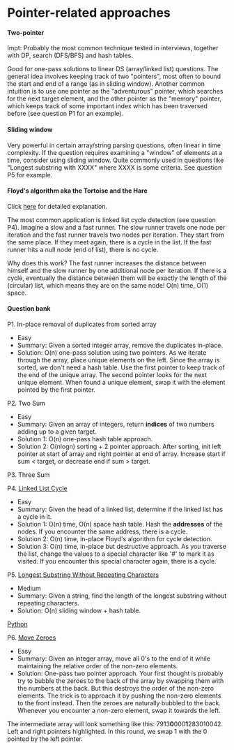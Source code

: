 # Pointer-related approaches
#### Two-pointer
Impt: Probably the most common technique tested in interviews, together with DP, search (DFS/BFS) and hash tables.

Good for one-pass solutions to linear DS (array/linked list) questions. The general idea involves keeping track of two "pointers", 
most often to bound the start and end of a range (as in sliding window). Another common intuition is to use one pointer as the 
"adventurous" pointer, which searches for the next target element, and the other pointer as the "memory" pointer, which keeps track 
of some important index which has been traversed before (see question P1 for an example).

#### Sliding window
Very powerful in certain array/string parsing questions, often linear in time complexity. If the question requires examining a 
"window" of elements at a time, consider using sliding window. Quite commonly used in questions like "Longest substring with XXXX" 
where XXXX is some criteria. See question P5 for example.

#### Floyd's algorithm aka the Tortoise and the Hare
Click [here](https://medium.com/@tuvo1106/the-tortoise-and-the-hare-floyds-algorithm-87badf5f7d41) for detailed explanation.

The most common application is linked list cycle detection (see question P4). Imagine a slow and a fast runner. The slow runner 
travels one node per iteration and the fast runner travels two nodes per iteration. They start from the same place. If they meet 
again, there is a cycle in the list. If the fast runner hits a null node (end of list), there is no cycle.

Why does this work? The fast runner increases the distance between himself and the slow runner by one additional node per iteration. 
If there is a cycle, eventually the distance between them will be exactly the length of the (circular) list, which means they are on 
the same node! O(n) time, O(1) space.

#### Question bank
P1. In-place removal of duplicates from sorted array
- Easy
- Summary: Given a sorted integer array, remove the duplicates in-place.
- Solution: O(n) one-pass solution using two pointers. As we iterate through the array, place unique elements 
on the left. Since the array is sorted, we don't need a hash table. Use the first pointer to keep track of the 
end of the unique array. The second pointer looks for the next unique element. When found a unique element, swap 
it with the element pointed by the first pointer.

P2. Two Sum
- Easy
- Summary: Given an array of integers, return **indices** of two numbers adding up to a given target.
- Solution 1: O(n) one-pass hash table approach.
- Solution 2: O(nlogn) sorting + 2 pointer approach. After sorting, init left pointer at start of array and right pointer 
at end of array. Increase start if sum < target, or decrease end if sum > target.

P3. Three Sum

P4. [Linked List Cycle](https://leetcode.com/problems/linked-list-cycle/)
- Easy
- Summary: Given the head of a linked list, determine if the linked list has a cycle in it.
- Solution 1: O(n) time, O(n) space hash table. Hash the **addresses** of the nodes. If you encounter the same address, there is a cycle.
- Solution 2: O(n) time, in-place Floyd's algorithm for cycle detection.
- Solution 3: O(n) time, in-place but destructive approach. As you traverse the list, change the values to a special character like '#' to mark 
it as visited. If you encounter this special character again, there is a cycle.

P5. [Longest Substring Without Repeating Characters](https://leetcode.com/problems/longest-substring-without-repeating-characters/)
- Medium
- Summary: Given a string, find the length of the longest substring without repeating characters.
- Solution: O(n) sliding window + hash table.

[Python](https://github.com/chelchia/leetcodeBank/blob/main/pointers/p5.py)

P6. [Move Zeroes](https://leetcode.com/problems/move-zeroes/)
- Easy
- Summary: Given an integer array, move all 0's to the end of it while maintaining the relative order of the non-zero elements.
- Solution: One-pass two pointer approach. Your first thought is probably try to bubble the zeroes to the back of the array by swapping them with 
the numbers at the back. But this destroys the order of the non-zero elements. The trick is to approach it by pushing the non-zero elements to the 
front instead. Then the zeroes are naturally bubbled to the back. Whenever you encounter a non-zero element, swap it towards the left.

The intermediate array will look something like this: 7913**0**000**1**283010042. Left and right pointers highlighted. In this round, we swap 1 with the 
0 pointed by the left pointer.
